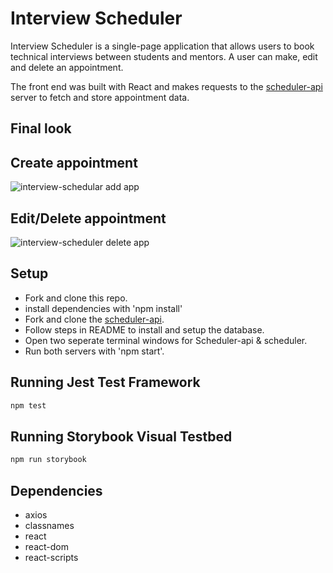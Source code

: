 # Interview Scheduler
Interview Scheduler is a single-page application that allows users to book technical interviews between students and mentors. A user can make, edit and delete an appointment.

The front end was built with React and makes requests to the [scheduler-api](https://github.com/lighthouse-labs/scheduler-api) server to fetch and store appointment data.

## Final look

## Create appointment
![interview-schedular add app ](https://user-images.githubusercontent.com/93778202/184580780-7ca7c31c-b2b1-4707-81e7-c356e4ed524e.gif)

## Edit/Delete appointment
![interview-scheduler delete app](https://user-images.githubusercontent.com/93778202/184580834-8e8c1f9a-f8b2-43f0-a6f2-97d233516803.gif)

## Setup
  - Fork and clone this repo.
  - install dependencies with 'npm install'
  - Fork and clone the [scheduler-api](https://github.com/lighthouse-labs/scheduler-api).
  - Follow steps in README to install and setup the database.
  - Open two seperate terminal windows for Scheduler-api & scheduler.
  - Run both servers with 'npm start'.

## Running Jest Test Framework

```sh
npm test
```

## Running Storybook Visual Testbed

```sh
npm run storybook
```
## Dependencies
  - axios
  - classnames
  - react
  - react-dom
  - react-scripts